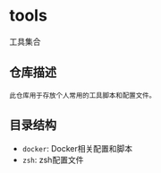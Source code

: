 # tools
工具集合

## 仓库描述
    此仓库用于存放个人常用的工具脚本和配置文件。

## 目录结构
- `docker`: Docker相关配置和脚本
- `zsh`: zsh配置文件
